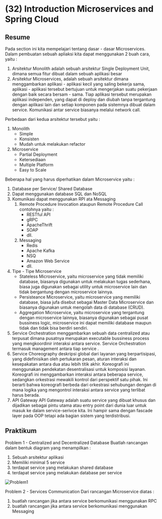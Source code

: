 # **(32) Introduction Microservices and Spring Cloud**

## **Resume**
Pada section ini kita mempelajari tentang dasar - dasar Microservices.
Dalam pembuatan sebuah apliaksi kita dapat menggunakan 2 buah cara, yaitu :
1. Arsitektur Monolith adalah sebuah arsitektur Single Deployment Unit, dimana semua fitur dibuat dalam sebuah aplikasi besar
2. Arsitektur Microservices, adalah sebuah arsitektur dimana menggambarkan aplikasi - aplikasi kecil yang saling bekerja sama, aplikasi - aplikasi tersebut bertujuan untuk mengerjakan suatu pekerjaan dengan baik secara bersam - sama. Tiap aplikasi tersebut merupakan aplikasi independen, yang dapat di deploy dan diubah tanpa tergantung dengan aplikasi lain dan setiap komponen pada sistemnya dibuat dalam service. Komunikasi antar service biasanya melalui network call.

Perbedaan dari kedua arsitektur tersebut yaitu :
1. Monolith
    - Simple
    - Konsisten
    - Mudah untuk melakukan refactor
2. Microservice
    - Partial Deployment
    - Ketersediaan
    - Multiple Platform
    - Easy to Scale

Beberapa hal yang harus diperhatikan dalam Microservice yaitu :
1. Database per Service/ Shared Database
2. Dapat menggunakan database SQL dan NoSQL
3. Komunikasi dapat menggunakan RPI ata Messaging
    1. Remote Procedure Invocation ataupun Remote Procedure Call contohnya yaitu :
        - RESTful API
        - gRPC
        - ApacheThrift
        - SOAP
        - dll.
    2. Messaging
        - Redis
        - Apache Kafka
        - NSQ
        - Amazon Web Service
        - dll.
4. Tipe - Tipe Microservice
    - Stateless Microservice, yaitu microservice yang tidak memiliki database, biasanya digunakan untuk melakukan tugas sederhana, biasa juga digunakan sebagai utility untuk microservice lain dan tidak bergantung dengan microservice lainnya.
    - Persisteance Microservice, yaitu microservice yang memiliki database, biasa jufa disebut sebagai Master Data Microservice dan biasanya digunakan untuk mengolah data di database (CRUD).
    - Aggregation Microservice, yaitu microservice yang tergantung dengan microservice lainnya, biasanya digunakan sebagai pusat bussiness logic, microservice ini dapat memiliki database maupun tidak dan tidak bisa berdiri sendiri.
5. Service Orchestration
menggambarkan sebuah data centralized atau terpusat dimana pusatnya merupakan executable bussiness process yang mengkoordinir interaksi antara service. Service Orchestration termasuk management antara tiap service .
6. Service Choreography
deskripsi global dari layanan yang berpartisipasi, yang didefinisikan oleh pertukaran pesan, aturan interaksi dan kesepakatan antara dua atau lebih titik akhir. Koreografi ini menggunakan pendekatan desentralisasi untuk komposisi layanan. Koreografi ini menggambarkan interaksi antara beberapa service, sedangkan orkestrasi mewakili kontrol dari perspektif satu pihak. Ini berarti bahwa koreografi berbeda dari orkestrasi sehubungan dengan di mana logika yang mengontrol interaksi antara service yang terlibat harus berada.
7. API Gateway
API Gateway adalah suatu service yang dibuat khusus dan dijadikan sebagai pintu utama atau entry point dari dunia luar untuk masuk ke dalam service-serivce kita. Ini hampir sama dengan fascade layer pada OOP tetapi ada bagian sistem yang terdistribusi.

## **Praktikum**
Problem 1 - Centralized and Decentralized Database
Buatlah rancangan dalam bentuk diagram yang menampilkan :
1. Sebuah arsitektur aplikasi
2. Memiliki minimal 5 service
3. terdapat service yang melakukan shared database
4. terdapat service yang melakukan database per service

![Problem1]()

Problem 2 - Services Communication
Dari rancangan Microservice diatas : 
1. buatlah rancangan jika antara service berkomunikasi menggunakan RPC
2. buatlah rancangan jika antara service berkomunikasi menggunakan Messaging